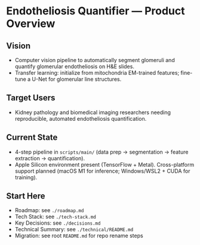 # Endotheliosis Quantifier — Product Overview

## Vision
- Computer vision pipeline to automatically segment glomeruli and quantify glomerular endotheliosis on H&E slides.
- Transfer learning: initialize from mitochondria EM-trained features; fine-tune a U-Net for glomerular line structures.

## Target Users
- Kidney pathology and biomedical imaging researchers needing reproducible, automated endotheliosis quantification.

## Current State
- 4-step pipeline in `scripts/main/` (data prep → segmentation → feature extraction → quantification).
- Apple Silicon environment present (TensorFlow + Metal). Cross-platform support planned (macOS M1 for inference; Windows/WSL2 + CUDA for training).

## Start Here
- Roadmap: see `./roadmap.md`
- Tech Stack: see `./tech-stack.md`
- Key Decisions: see `./decisions.md`
- Technical Summary: see `./technical/README.md`
- Migration: see root `README.md` for repo rename steps
